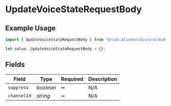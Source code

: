 # UpdateVoiceStateRequestBody

## Example Usage

```typescript
import { UpdateVoiceStateRequestBody } from "@ryan.blunden/discord/models/operations";

let value: UpdateVoiceStateRequestBody = {};
```

## Fields

| Field              | Type               | Required           | Description        |
| ------------------ | ------------------ | ------------------ | ------------------ |
| `suppress`         | *boolean*          | :heavy_minus_sign: | N/A                |
| `channelId`        | *string*           | :heavy_minus_sign: | N/A                |